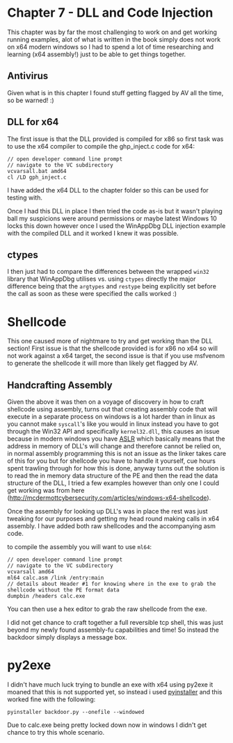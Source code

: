 # Chapter 7 - DLL and Code Injection

This chapter was by far the most challenging to work on and get working running examples, alot of what is written in the
book simply does not work on x64 modern windows so I had to spend a lot of time researching and learning (x64 assembly!)
just to be able to get things together.

## Antivirus

Given what is in this chapter I found stuff getting flagged by AV all the time, so be warned! :)

## DLL for x64

The first issue is that the DLL provided is compiled for x86 so first task was to use the x64 compiler to compile the 
ghp_inject.c code for x64:

```commandline
// open developer command line prompt
// navigate to the VC subdirectory
vcvarsall.bat amd64
cl /LD gph_inject.c
```

I have added the x64 DLL to the chapter folder so this can be used for testing with.

Once I had this DLL in place I then tried the code as-is but it wasn't playing ball my suspicions were around permissions
or maybe latest Windows 10 locks this down however once I used the WinAppDbg DLL injection example with the compiled DLL
and it worked I knew it was possible.

## ctypes

I then just had to compare the differences between the wrapped `win32` library that WinAppDbg utilises vs. using `ctypes` 
directly the major difference being that the `argtypes` and `restype` being explicitly set before the call as soon as these
were specified the calls worked :)

# Shellcode

This one caused more of nightmare to try and get working than the DLL section! First issue is that the shellcode provided
is for x86 no x64 so will not work against a x64 target, the second issue is that if you use msfvenom to generate the
shellcode it will more than likely get flagged by AV.

## Handcrafting Assembly

Given the above it was then on a voyage of discovery in how to craft shellcode using assembly, turns out that creating 
assembly code that will execute in a separate process on windows is a lot harder than in linux as you cannot make `syscall`'s
like you would in linux instead you have to got through the Win32 API and specifically `kernel32.dll`, this causes an
issue because in modern windows you have [ASLR](https://en.wikipedia.org/wiki/Address_space_layout_randomization) which
basically means that the address in memory of DLL's will change and therefore cannot be relied on, in normal assembly
programming this is not an issue as the linker takes care of this for you but for shellcode you have to handle it yourself,
cue hours spent trawling through for how this is done, anyway turns out the solution is to read the in memory data structure
of the PE and then the read the data structure of the DLL, I tried a few examples however than only one I could get working
was from here (http://mcdermottcybersecurity.com/articles/windows-x64-shellcode). 

Once the assembly for looking up DLL's was in place the rest was just tweaking for our purposes and getting 
my head round making calls in x64 assembly. I have added both raw shellcodes and the accompanying asm code.

to compile the assembly you will want to use `ml64`:

```commandline
// open developer command line prompt
// navigate to the VC subdirectory
vcvarsall amd64
ml64 calc.asm /link /entry:main
// details about Header #1 for knowing where in the exe to grab the shellcode without the PE format data
dumpbin /headers calc.exe
```

You can then use a hex editor to grab the raw shellcode from the exe.

I did not get chance to craft together a full reversible tcp shell, this was just beyond my newly found assembly-fu
capabilities and time! So instead the backdoor simply displays a message box.

# py2exe

I didn't have much luck trying to bundle an exe with x64 using py2exe it moaned that this is not supported yet, so instead
i used [pyinstaller](https://pyinstaller.readthedocs.io/en/v3.3.1/index.html) and this worked fine with the following:

```commandline
pyinstaller backdoor.py --onefile --windowed
```

Due to calc.exe being pretty locked down now in windows I didn't get chance to try this whole scenario.